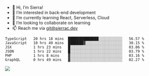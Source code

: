 - 👋 Hi, I’m Sierra!
- 👀 I’m interested in back-end development
- 🌱 I’m currently learning React, Serverless, Cloud
- 💞️ I’m looking to collaborate on learning
- 📫 Reach me via git@sierrac.dev

<!--START_SECTION:waka-->

```text
TypeScript   20 hrs 18 mins  ██████████████░░░░░░░░░░░   56.57 %
JavaScript   10 hrs 49 mins  ███████▓░░░░░░░░░░░░░░░░░   30.15 %
JSX          1 hrs 23 mins   █░░░░░░░░░░░░░░░░░░░░░░░░   03.86 %
JSON         1 hrs 22 mins   █░░░░░░░░░░░░░░░░░░░░░░░░   03.79 %
PHP          1 hrs 8 mins    ▓░░░░░░░░░░░░░░░░░░░░░░░░   03.16 %
GraphQL      0 hrs 49 mins   ▓░░░░░░░░░░░░░░░░░░░░░░░░   02.27 %
```

<!--END_SECTION:waka-->


![](https://hit.yhype.me/github/profile?user_id=7351311)
